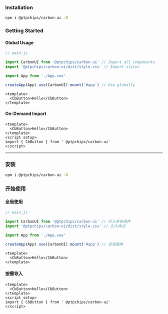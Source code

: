 ### Installation

```bash
npm i @ptpchips/carbon-ui -D
```

### Getting Started

#### Global Usage

```js
// main.js

import CarbonUI from '@ptpchips/carbon-ui' // Import all components
import '@ptpchips/carbon-ui/dist/style.css' // Import styles

import App from './App.vue'

createApp(App).use(CarbonUI).mount('#app') // Use globally
```

```vue
<template>
  <CbButton>Hello</CbButton>
</template>
```

#### On-Demand Import

```vue
<template>
  <CbButton>Hello</CbButton>
</template>
<script setup>
import { CbButton } from ' @ptpchips/carbon-ui'
</script>
```

---

### 安装

```bash
npm i @ptpchips/carbon-ui -D
```

### 开始使用

#### 全局使用

```js
// main.js

import CarbonUI from '@ptpchips/carbon-ui' // 引入所有组件
import '@ptpchips/carbon-ui/dist/style.css' // 引入样式

import App from './App.vue'

createApp(App).use(CarbonUI).mount('#app') // 全局使用
```

```vue
<template>
  <CbButton>Hello</CbButton>
</template>
```

#### 按需导入

```vue
<template>
  <CbButton>Hello</CbButton>
</template>
<script setup>
import { CbButton } from ' @ptpchips/carbon-ui'
</script>
```
